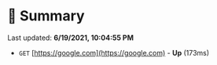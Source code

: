 # 📖 Summary
Last updated: **6/19/2021, 10:04:55 PM**

- `GET` [https://google.com](https://google.com) - **Up** (173ms)
